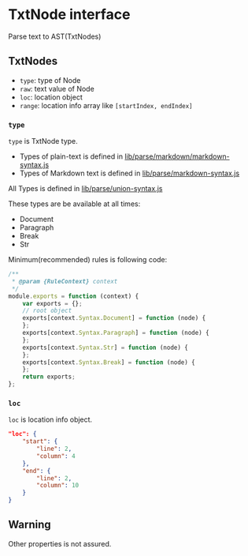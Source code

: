 # TxtNode interface

Parse text to AST(TxtNodes)

## TxtNodes

- `type`: type of Node
- `raw`: text value of Node
- `loc`: location object
- `range`: location info array like `[startIndex, endIndex]`

### `type`

`type` is TxtNode type.

- Types of plain-text is defined in [lib/parse/markdown/markdown-syntax.js](../lib/parse/markdown/markdown-syntax.js)
- Types of Markdown text is defined in [lib/parse/markdown-syntax.js](../lib/parse/markdown/markdown-syntax.js)

All Types is defined in [lib/parse/union-syntax.js](../lib/parse/union-syntax.js)

These types are be available at all times:

- Document
- Paragraph
- Break
- Str

Minimum(recommended) rules is following code:

```js
/**
 * @param {RuleContext} context
 */
module.exports = function (context) {
    var exports = {};
    // root object
    exports[context.Syntax.Document] = function (node) {
    };
    exports[context.Syntax.Paragraph] = function (node) {
    };
    exports[context.Syntax.Str] = function (node) {
    };
    exports[context.Syntax.Break] = function (node) {
    };
    return exports;
};
```


### `loc`

`loc` is location info object.

```json
"loc": {
    "start": {
        "line": 2,
        "column": 4
    },
    "end": {
        "line": 2,
        "column": 10
    }
}
```

## Warning

Other properties is not assured.
